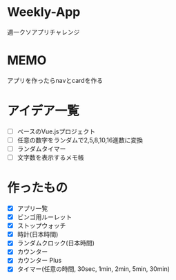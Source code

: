 # Weekly-App
週一クソアプリチャレンジ

# MEMO
アプリを作ったらnavとcardを作る

# アイデア一覧
- [ ] ベースのVue.jsプロジェクト
- [ ] 任意の数字をランダムで2,5,8,10,16進数に変換
- [ ] ランダムタイマー
- [ ] 文字数を表示するメモ帳

# 作ったもの
- [x] アプリ一覧
- [x] ビンゴ用ルーレット
- [x] ストップウォッチ
- [x] 時計(日本時間)
- [x] ランダムクロック(日本時間)
- [x] カウンター
- [x] カウンター Plus
- [x] タイマー(任意の時間, 30sec, 1min, 2min, 5min, 30min)
